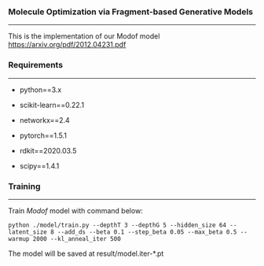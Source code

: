 ### Molecule Optimization via Fragment-based Generative Models

---

This is the implementation of our Modof model https://arxiv.org/pdf/2012.04231.pdf



### Requirements

---

* python==3.x
* scikit-learn==0.22.1

* networkx==2.4

* pytorch==1.5.1

* rdkit==2020.03.5

* scipy==1.4.1

### 

### Training

---

Train *Modof* model with command below:

```
python ./model/train.py --depthT 3 --depthG 5 --hidden_size 64 --latent_size 8 --add_ds --beta 0.1 --step_beta 0.05 --max_beta 0.5 --warmup 2000 --kl_anneal_iter 500
```

The model will be saved at result/model.iter-*.pt





